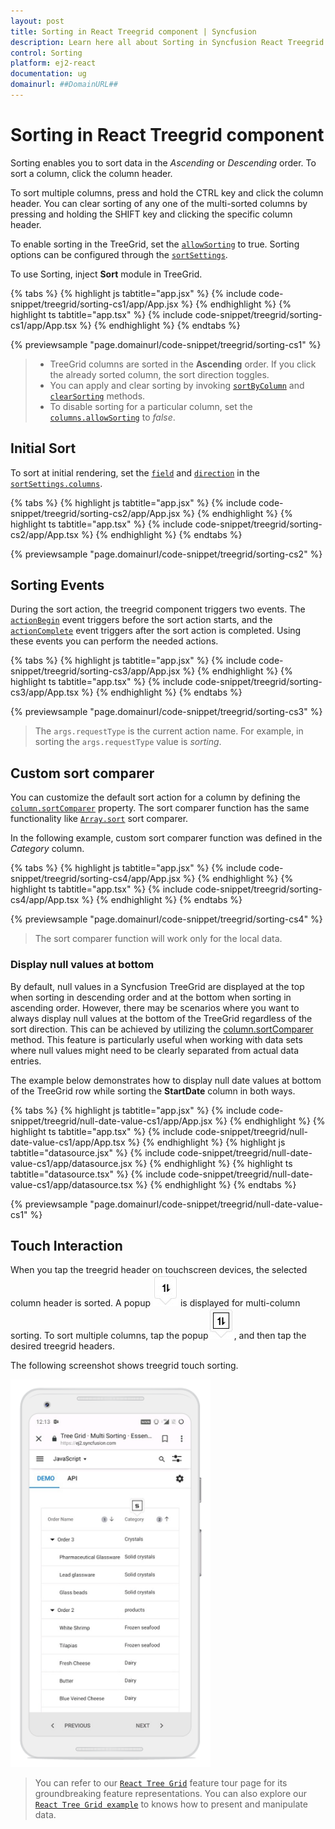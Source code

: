 ```yaml
---
layout: post
title: Sorting in React Treegrid component | Syncfusion
description: Learn here all about Sorting in Syncfusion React Treegrid component of Syncfusion Essential JS 2 and more.
control: Sorting 
platform: ej2-react
documentation: ug
domainurl: ##DomainURL##
---
```


# Sorting in React Treegrid component

Sorting enables you to sort data in the *Ascending* or *Descending* order. To sort a column, click the column header.

To sort multiple columns, press and hold the CTRL key and click the column header.  You can clear sorting of any one of the multi-sorted columns by pressing and holding the SHIFT key and clicking the specific column header.

To enable sorting in the TreeGrid, set the [`allowSorting`](https://ej2.syncfusion.com/react/documentation/api/treegrid/#allowsorting) to true. Sorting options can be configured through the [`sortSettings`](https://ej2.syncfusion.com/react/documentation/api/treegrid/sortSettings).

To use Sorting, inject **Sort** module in TreeGrid.

{% tabs %}
{% highlight js tabtitle="app.jsx" %}
{% include code-snippet/treegrid/sorting-cs1/app/App.jsx %}
{% endhighlight %}
{% highlight ts tabtitle="app.tsx" %}
{% include code-snippet/treegrid/sorting-cs1/app/App.tsx %}
{% endhighlight %}
{% endtabs %}

 {% previewsample "page.domainurl/code-snippet/treegrid/sorting-cs1" %}

> * TreeGrid columns are sorted in the **Ascending** order. If you click the already sorted column, the sort direction toggles.
> * You can apply and clear sorting by invoking [`sortByColumn`](https://ej2.syncfusion.com/react/documentation/api/treegrid#sortbycolumn) and [`clearSorting`](https://ej2.syncfusion.com/react/documentation/api/treegrid/#clearsorting) methods.
> * To disable sorting for a particular column, set the [`columns.allowSorting`](https://ej2.syncfusion.com/react/documentation/api/treegrid/#allowSorting) to *false*.

## Initial Sort

To sort at initial rendering, set the [`field`](https://ej2.syncfusion.com/react/documentation/api/treegrid/sortDescriptorModel/#field) and [`direction`](https://ej2.syncfusion.com/react/documentation/api/treegrid/sortDescriptorModel/#direction) in the [`sortSettings.columns`](https://ej2.syncfusion.com/react/documentation/api/treegrid/sortSettings/#columns).

{% tabs %}
{% highlight js tabtitle="app.jsx" %}
{% include code-snippet/treegrid/sorting-cs2/app/App.jsx %}
{% endhighlight %}
{% highlight ts tabtitle="app.tsx" %}
{% include code-snippet/treegrid/sorting-cs2/app/App.tsx %}
{% endhighlight %}
{% endtabs %}

 {% previewsample "page.domainurl/code-snippet/treegrid/sorting-cs2" %}

## Sorting Events

During the sort action, the treegrid component triggers two events. The [`actionBegin`](https://ej2.syncfusion.com/react/documentation/api/treegrid/#actionbegin) event triggers before the sort action starts, and the [`actionComplete`](https://ej2.syncfusion.com/react/documentation/api/treegrid/#actioncomplete) event triggers after the sort action is completed. Using these events you can perform the needed actions.

{% tabs %}
{% highlight js tabtitle="app.jsx" %}
{% include code-snippet/treegrid/sorting-cs3/app/App.jsx %}
{% endhighlight %}
{% highlight ts tabtitle="app.tsx" %}
{% include code-snippet/treegrid/sorting-cs3/app/App.tsx %}
{% endhighlight %}
{% endtabs %}

 {% previewsample "page.domainurl/code-snippet/treegrid/sorting-cs3" %}

> The `args.requestType` is the current action name. For example, in sorting the `args.requestType` value is *sorting*.

## Custom sort comparer

You can customize the default sort action for a column by defining the [`column.sortComparer`](https://ej2.syncfusion.com/react/documentation/api/treegrid/column/#sortcomparer) property. The sort comparer function has the same functionality like [`Array.sort`](https://developer.mozilla.org/en-US/docs/Web/JavaScript/Reference/Global_Objects/Array/sort) sort comparer.

In the following example, custom sort comparer function was defined in the *Category* column.

{% tabs %}
{% highlight js tabtitle="app.jsx" %}
{% include code-snippet/treegrid/sorting-cs4/app/App.jsx %}
{% endhighlight %}
{% highlight ts tabtitle="app.tsx" %}
{% include code-snippet/treegrid/sorting-cs4/app/App.tsx %}
{% endhighlight %}
{% endtabs %}

 {% previewsample "page.domainurl/code-snippet/treegrid/sorting-cs4" %}

> The sort comparer function will work only for the local data.

### Display null values at bottom

By default, null values in a Syncfusion TreeGrid are displayed at the top when sorting in descending order and at the bottom when sorting in ascending order. However, there may be scenarios where you want to always display null values at the bottom of the TreeGrid regardless of the sort direction. This can be achieved by utilizing the [column.sortComparer](https://ej2.syncfusion.com/react/documentation/api/treegrid/column/#sortcomparer) method. This feature is particularly useful when working with data sets where null values might need to be clearly separated from actual data entries.

The example below demonstrates how to display null date values at bottom of the TreeGrid row while sorting the **StartDate** column in both ways.

{% tabs %}
{% highlight js tabtitle="app.jsx" %}
{% include code-snippet/treegrid/null-date-value-cs1/app/App.jsx %}
{% endhighlight %}
{% highlight ts tabtitle="app.tsx" %}
{% include code-snippet/treegrid/null-date-value-cs1/app/App.tsx %}
{% endhighlight %}
{% highlight js tabtitle="datasource.jsx" %}
{% include code-snippet/treegrid/null-date-value-cs1/app/datasource.jsx %}
{% endhighlight %}
{% highlight ts tabtitle="datasource.tsx" %}
{% include code-snippet/treegrid/null-date-value-cs1/app/datasource.tsx %}
{% endhighlight %}
{% endtabs %}

 {% previewsample "page.domainurl/code-snippet/treegrid/null-date-value-cs1" %}

## Touch Interaction

When you tap the treegrid header on touchscreen devices, the selected column header is sorted. A popup ![Multi column sorting](images/sorting.jpg) is displayed for multi-column sorting. To sort multiple columns, tap the popup![Multi sorting](images/msorting.jpg), and then tap the desired treegrid headers.

The following screenshot shows treegrid touch sorting.

<!-- markdownlint-disable MD033 -->
<img src="images/touch-sorting.jpg" alt="Touch Sorting" style="width:320px;height: 620px">
<!-- markdownlint-enable MD033 -->

> You can refer to our [`React Tree Grid`](https://www.syncfusion.com/react-ui-components/react-tree-grid) feature tour page for its groundbreaking feature representations. You can also explore our [`React Tree Grid example`](https://ej2.syncfusion.com/react/demos/#/material/treegrid/treegrid-overview) to knows how to present and manipulate data.
